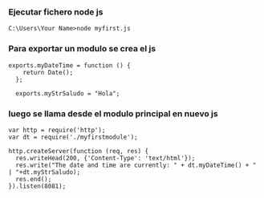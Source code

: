 ### Ejecutar fichero node js 
``` C:\Users\Your Name>node myfirst.js ```


### Para exportar un modulo se crea el js 
```
exports.myDateTime = function () {
    return Date();
  };

  exports.myStrSaludo = "Hola";
  ```

### luego se llama desde el modulo principal en nuevo js
```
var http = require('http');
var dt = require('./myfirstmodule');

http.createServer(function (req, res) {
  res.writeHead(200, {'Content-Type': 'text/html'});
  res.write("The date and time are currently: " + dt.myDateTime() + " | "+dt.myStrSaludo);
  res.end();
}).listen(8081);
  
```